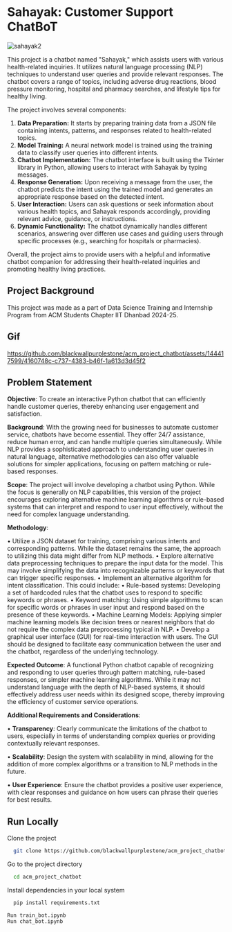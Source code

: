 
# Sahayak: Customer Support ChatBoT
![sahayak2](https://github.com/blackwallpurplestone/acm_project_chatbot/assets/144417599/9093a82c-d6dd-48e6-9fef-21bd27ceea9c)


This project is a chatbot named "Sahayak," which assists users with various health-related inquiries. It utilizes natural language processing (NLP) techniques to understand user queries and provide relevant responses. The chatbot covers a range of topics, including adverse drug reactions, blood pressure monitoring, hospital and pharmacy searches, and lifestyle tips for healthy living.

The project involves several components:
1. **Data Preparation:** It starts by preparing training data from a JSON file containing intents, patterns, and responses related to health-related topics.
2. **Model Training:** A neural network model is trained using the training data to classify user queries into different intents.
3. **Chatbot Implementation:** The chatbot interface is built using the Tkinter library in Python, allowing users to interact with Sahayak by typing messages.
4. **Response Generation:** Upon receiving a message from the user, the chatbot predicts the intent using the trained model and generates an appropriate response based on the detected intent.
5. **User Interaction:** Users can ask questions or seek information about various health topics, and Sahayak responds accordingly, providing relevant advice, guidance, or instructions.
6. **Dynamic Functionality:** The chatbot dynamically handles different scenarios, answering over differen use cases and guiding users through specific processes (e.g., searching for hospitals or pharmacies).

Overall, the project aims to provide users with a helpful and informative chatbot companion for addressing their health-related inquiries and promoting healthy living practices.

## Project Background

This project was made as a part of Data Science Training and Internship Program from ACM Students Chapter IIT Dhanbad 2024-25.


## Gif 

https://github.com/blackwallpurplestone/acm_project_chatbot/assets/144417599/4160748c-c737-4383-b46f-1a613d3d45f2


## Problem Statement

**Objective**: To create an interactive Python chatbot that can efficiently handle customer queries, 
thereby enhancing user engagement and satisfaction. 

**Background**: With the growing need for businesses to automate customer service, chatbots have 
become essential. They offer 24/7 assistance, reduce human error, and can handle multiple queries 
simultaneously. While NLP provides a sophisticated approach to understanding user queries in 
natural language, alternative methodologies can also offer valuable solutions for simpler 
applications, focusing on pattern matching or rule-based responses. 

**Scope**: The project will involve developing a chatbot using Python. While the focus is generally on 
NLP capabilities, this version of the project encourages exploring alternative machine learning 
algorithms or rule-based systems that can interpret and respond to user input effectively, without 
the need for complex language understanding. 

**Methodology**: 

• Utilize a JSON dataset for training, comprising various intents and corresponding patterns. 
While the dataset remains the same, the approach to utilizing this data might differ from NLP 
methods. 
• Explore alternative data preprocessing techniques to prepare the input data for the model. 
This may involve simplifying the data into recognizable patterns or keywords that can trigger 
specific responses. 
• Implement an alternative algorithm for intent classification. This could include: 
• Rule-based systems: Developing a set of hardcoded rules that the chatbot uses to 
respond to specific keywords or phrases. 
• Keyword matching: Using simple algorithms to scan for specific words or phrases in 
user input and respond based on the presence of these keywords. 
• Machine Learning Models: Applying simpler machine learning models like decision 
trees or nearest neighbors that do not require the complex data preprocessing 
typical in NLP. 
• Develop a graphical user interface (GUI) for real-time interaction with users. The GUI should 
be designed to facilitate easy communication between the user and the chatbot, regardless 
of the underlying technology. 

**Expected Outcome**: A functional Python chatbot capable of recognizing and responding to user 
queries through pattern matching, rule-based responses, or simpler machine learning algorithms. 
While it may not understand language with the depth of NLP-based systems, it should effectively 
address user needs within its designed scope, thereby improving the efficiency of customer service 
operations. 

**Additional Requirements and Considerations**:

• **Transparency**: Clearly communicate the limitations of the chatbot to users, especially in 
terms of understanding complex queries or providing contextually relevant responses. 

• **Scalability**: Design the system with scalability in mind, allowing for the addition of more 
complex algorithms or a transition to NLP methods in the future. 

• **User Experience**: Ensure the chatbot provides a positive user experience, with clear 
responses and guidance on how users can phrase their queries for best results.
## Run Locally

Clone the project

```bash
  git clone https://github.com/blackwallpurplestone/acm_project_chatbot
```

Go to the project directory

```bash
  cd acm_project_chatbot
```

Install dependencies in your local system

```bash
  pip install requirements.txt
```


````
Run train_bot.ipynb
Run chat_bot.ipynb
````



